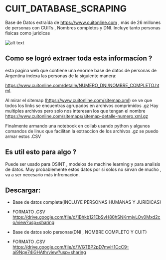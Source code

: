 # CUIT_DATABASE_SCRAPING
Base de Datos extraída de https://www.cuitonline.com , más de 26 millones de personas con CUITs , Nombres completos y DNI.
Incluye tanto personas fisicas como juridicas 


![alt text](https://www.cuitonline.com/images/logo-header.png)

## Como se logró extraer toda esta informacíon ?

esta pagina web que contiene una enorme base de datos de personas de Argentina indexa las personas de la siguiente manera:

https://www.cuitonline.com/detalle/NUMERO_DNI/NOMBRE_COMPLETO.html.

Al mirar el sitemap (https://www.cuitonline.com/sitemap.xml) se ve que todos los links se encuentras agrupados en archivos comprimidos .gz
Hay multiples archivos pero solo nos interesan los que tengan el nombre https://www.cuitonline.com/sitemaps/sitemap-detalle-numero.xml.gz

Finalmente armando una notebook en collab usando python y algunos comandos de linux que facilitan la extraccion de los archivos .gz se puedo armar estos .CSV

## Es util esto para algo ?

Puede ser usado para OSINT , modelos de machine learning y para analisis de datos. Muy probablemente estos datos por si solos no sirvan de mucho , va a ser necesario más infromacíon.

## Descargar:

* Base de datos completa(INCLUYE PERSONAS HUMANAS Y JURIDICAS)
* FORMATO .CSV
https://drive.google.com/file/d/1Bhkb121EbSvH80hSNKrmjvLOv0Mxd2co/view?usp=sharing

* Base de datos solo personas(DNI , NOMBRE COMPLETO Y CUIT)
* FORMATO .CSV
https://drive.google.com/file/d/1VGTBP2pD7mvH1CcC9-ai9Nqe74iGHAth/view?usp=sharing
